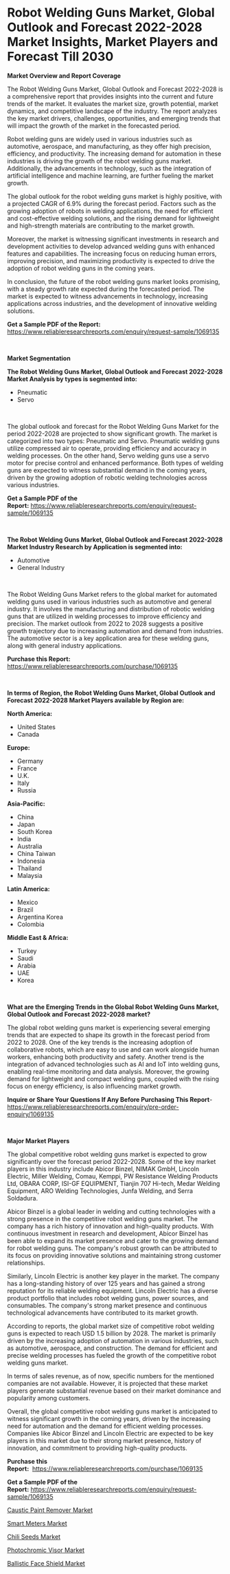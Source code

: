 <p><h1>Robot Welding Guns Market, Global Outlook and Forecast 2022-2028 Market Insights, Market Players and Forecast Till 2030</h1></p><p><strong>Market Overview and Report Coverage</strong></p>
<p><p>The Robot Welding Guns Market, Global Outlook and Forecast 2022-2028 is a comprehensive report that provides insights into the current and future trends of the market. It evaluates the market size, growth potential, market dynamics, and competitive landscape of the industry. The report analyzes the key market drivers, challenges, opportunities, and emerging trends that will impact the growth of the market in the forecasted period.</p><p>Robot welding guns are widely used in various industries such as automotive, aerospace, and manufacturing, as they offer high precision, efficiency, and productivity. The increasing demand for automation in these industries is driving the growth of the robot welding guns market. Additionally, the advancements in technology, such as the integration of artificial intelligence and machine learning, are further fueling the market growth.</p><p>The global outlook for the robot welding guns market is highly positive, with a projected CAGR of 6.9% during the forecast period. Factors such as the growing adoption of robots in welding applications, the need for efficient and cost-effective welding solutions, and the rising demand for lightweight and high-strength materials are contributing to the market growth.</p><p>Moreover, the market is witnessing significant investments in research and development activities to develop advanced welding guns with enhanced features and capabilities. The increasing focus on reducing human errors, improving precision, and maximizing productivity is expected to drive the adoption of robot welding guns in the coming years.</p><p>In conclusion, the future of the robot welding guns market looks promising, with a steady growth rate expected during the forecasted period. The market is expected to witness advancements in technology, increasing applications across industries, and the development of innovative welding solutions.</p></p>
<p><strong>Get a Sample PDF of the Report:</strong> <a href="https://www.reliableresearchreports.com/enquiry/request-sample/1069135">https://www.reliableresearchreports.com/enquiry/request-sample/1069135</a></p>
<p>&nbsp;</p>
<p><strong>Market Segmentation</strong></p>
<p><strong>The Robot Welding Guns Market, Global Outlook and Forecast 2022-2028 Market Analysis by types is segmented into:</strong></p>
<p><ul><li>Pneumatic</li><li>Servo</li></ul></p>
<p>&nbsp;</p>
<p><p>The global outlook and forecast for the Robot Welding Guns Market for the period 2022-2028 are projected to show significant growth. The market is categorized into two types: Pneumatic and Servo. Pneumatic welding guns utilize compressed air to operate, providing efficiency and accuracy in welding processes. On the other hand, Servo welding guns use a servo motor for precise control and enhanced performance. Both types of welding guns are expected to witness substantial demand in the coming years, driven by the growing adoption of robotic welding technologies across various industries.</p></p>
<p><strong>Get a Sample PDF of the Report:</strong>&nbsp;<a href="https://www.reliableresearchreports.com/enquiry/request-sample/1069135">https://www.reliableresearchreports.com/enquiry/request-sample/1069135</a></p>
<p>&nbsp;</p>
<p><strong>The Robot Welding Guns Market, Global Outlook and Forecast 2022-2028 Market Industry Research by Application is segmented into:</strong></p>
<p><ul><li>Automotive</li><li>General Industry</li></ul></p>
<p>&nbsp;</p>
<p><p>The Robot Welding Guns Market refers to the global market for automated welding guns used in various industries such as automotive and general industry. It involves the manufacturing and distribution of robotic welding guns that are utilized in welding processes to improve efficiency and precision. The market outlook from 2022 to 2028 suggests a positive growth trajectory due to increasing automation and demand from industries. The automotive sector is a key application area for these welding guns, along with general industry applications.</p></p>
<p><strong>Purchase this Report:</strong>&nbsp; <a href="https://www.reliableresearchreports.com/purchase/1069135">https://www.reliableresearchreports.com/purchase/1069135</a></p>
<p>&nbsp;</p>
<p><strong>In terms of Region, the Robot Welding Guns Market, Global Outlook and Forecast 2022-2028 Market Players available by Region are:</strong></p>
<p>
    <p> <strong> North America: </strong>
        <ul>
            <li>United States</li>
            <li>Canada</li>
        </ul>
        </p> 
    <p> <strong> Europe: </strong>
        <ul>
            <li>Germany</li>
            <li>France</li>
            <li>U.K.</li>
            <li>Italy</li>
            <li>Russia</li>
        </ul>
        </p> 
    <p> <strong> Asia-Pacific: </strong>
        <ul>
            <li>China</li>
            <li>Japan</li>
            <li>South Korea</li>
            <li>India</li>
            <li>Australia</li>
            <li>China Taiwan</li>
            <li>Indonesia</li>
            <li>Thailand</li>
            <li>Malaysia</li>
        </ul>
        </p> 
    <p> <strong> Latin America: </strong>
        <ul>
            <li>Mexico</li>
            <li>Brazil</li>
            <li>Argentina Korea</li>
            <li>Colombia</li>
        </ul>
        </p> 
    <p> <strong> Middle East & Africa: </strong>
        <ul>
            <li>Turkey</li>
            <li>Saudi</li>
            <li>Arabia</li>
            <li>UAE</li>
            <li>Korea</li>
        </ul>
    </p>
    </p>
<p>&nbsp;</p>
<p><strong>What are the Emerging Trends in the Global Robot Welding Guns Market, Global Outlook and Forecast 2022-2028 market?</strong></p>
<p><p>The global robot welding guns market is experiencing several emerging trends that are expected to shape its growth in the forecast period from 2022 to 2028. One of the key trends is the increasing adoption of collaborative robots, which are easy to use and can work alongside human workers, enhancing both productivity and safety. Another trend is the integration of advanced technologies such as AI and IoT into welding guns, enabling real-time monitoring and data analysis. Moreover, the growing demand for lightweight and compact welding guns, coupled with the rising focus on energy efficiency, is also influencing market growth.</p></p>
<p><strong>Inquire or Share Your Questions If Any Before Purchasing This Report</strong>- <a href="https://www.reliableresearchreports.com/enquiry/pre-order-enquiry/1069135">https://www.reliableresearchreports.com/enquiry/pre-order-enquiry/1069135</a></p>
<p>&nbsp;</p>
<p><strong>Major Market Players</strong></p>
<p><p>The global competitive robot welding guns market is expected to grow significantly over the forecast period 2022-2028. Some of the key market players in this industry include Abicor Binzel, NIMAK GmbH, Lincoln Electric, Miller Welding, Comau, Kemppi, PW Resistance Welding Products Ltd, OBARA CORP, ISI-GF EQUIPMENT, Tianjin 707 Hi-tech, Medar Welding Equipment, ARO Welding Technologies, Junfa Welding, and Serra Soldadura.</p><p>Abicor Binzel is a global leader in welding and cutting technologies with a strong presence in the competitive robot welding guns market. The company has a rich history of innovation and high-quality products. With continuous investment in research and development, Abicor Binzel has been able to expand its market presence and cater to the growing demand for robot welding guns. The company's robust growth can be attributed to its focus on providing innovative solutions and maintaining strong customer relationships. </p><p>Similarly, Lincoln Electric is another key player in the market. The company has a long-standing history of over 125 years and has gained a strong reputation for its reliable welding equipment. Lincoln Electric has a diverse product portfolio that includes robot welding guns, power sources, and consumables. The company's strong market presence and continuous technological advancements have contributed to its market growth. </p><p>According to reports, the global market size of competitive robot welding guns is expected to reach USD 1.5 billion by 2028. The market is primarily driven by the increasing adoption of automation in various industries, such as automotive, aerospace, and construction. The demand for efficient and precise welding processes has fueled the growth of the competitive robot welding guns market.</p><p>In terms of sales revenue, as of now, specific numbers for the mentioned companies are not available. However, it is projected that these market players generate substantial revenue based on their market dominance and popularity among customers.</p><p>Overall, the global competitive robot welding guns market is anticipated to witness significant growth in the coming years, driven by the increasing need for automation and the demand for efficient welding processes. Companies like Abicor Binzel and Lincoln Electric are expected to be key players in this market due to their strong market presence, history of innovation, and commitment to providing high-quality products.</p></p>
<p><strong>Purchase this Report:</strong>&nbsp;&nbsp;<a href="https://www.reliableresearchreports.com/purchase/1069135">https://www.reliableresearchreports.com/purchase/1069135</a></p>
<p></p>
<p><strong>Get a Sample PDF of the Report:</strong>&nbsp;<a href="https://www.reliableresearchreports.com/enquiry/request-sample/1069135">https://www.reliableresearchreports.com/enquiry/request-sample/1069135</a></p>
<p><p><a href="https://medium.com/@rahul.reportprime/caustic-paint-remover-market-size-growth-forecast-2023-2030-98b77294e17b">Caustic Paint Remover Market</a></p><p><a href="https://www.reportprime.com/smart-meters-r3465">Smart Meters Market</a></p><p><a href="https://medium.com/@lowellgreen2023/chili-seeds-market-size-growth-forecast-2023-2030-322470b132aa">Chili Seeds Market</a></p><p><a href="https://www.linkedin.com/pulse/photochromic-visor-market-insights-players-forecast-till-ozive/">Photochromic Visor Market</a></p><p><a href="https://www.linkedin.com/pulse/ballistic-face-shield-market-research-report-unlocks-xp9ie/">Ballistic Face Shield Market</a></p></p>